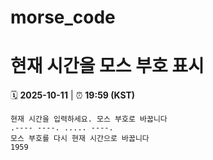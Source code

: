 # morse_code
# 현재 시간을 모스 부호 표시
<!-- MORSE_TIME_START -->
🗓️ **2025-10-11** | ⏰ **19:59 (KST)**

```
현재 시간을 입력하세요. 모스 부호로 바꿉니다
.---- ----. ..... ----.
모스 부호를 다시 현재 시간으로 바꿉니다
1959
```
<!-- MORSE_TIME_END -->
